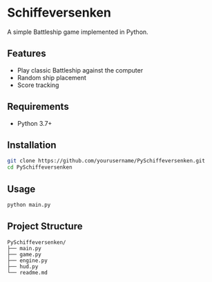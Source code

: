 # Schiffeversenken

A simple Battleship game implemented in Python.

## Features

- Play classic Battleship against the computer
- Random ship placement
- Score tracking

## Requirements

- Python 3.7+

## Installation

```bash
git clone https://github.com/yourusername/PySchiffeversenken.git
cd PySchiffeversenken
```

## Usage

```bash
python main.py
```

## Project Structure

```
PySchiffeversenken/
├── main.py
├── game.py
├── engine.py
├── hud.py
└── readme.md
```

